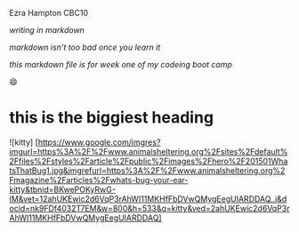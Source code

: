 Ezra Hampton CBC10

_writing in markdown_

*markdown isn't too bad once you learn it*

_*this markdown file is for week one of my codeing boot camp*_

:smile:

# this is the biggiest heading 

![kitty] [https://www.google.com/imgres?imgurl=https%3A%2F%2Fwww.animalsheltering.org%2Fsites%2Fdefault%2Ffiles%2Fstyles%2Farticle%2Fpublic%2Fimages%2Fhero%2F201501WhatsThatBug1.jpg&imgrefurl=https%3A%2F%2Fwww.animalsheltering.org%2Fmagazine%2Farticles%2Fwhats-bug-your-ear-kitty&tbnid=BKwePOKyRwG-IM&vet=12ahUKEwic2d6VqP3rAhWI11MKHfFbDVwQMygEegUIARDDAQ..i&docid=nk9FDf4032T7EM&w=800&h=533&q=kitty&ved=2ahUKEwic2d6VqP3rAhWI11MKHfFbDVwQMygEegUIARDDAQ]

